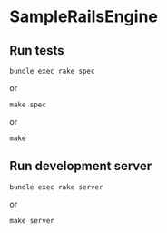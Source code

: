 # SampleRailsEngine

## Run tests

```
bundle exec rake spec
```

or

```
make spec
```

or

```
make
```

## Run development server

```
bundle exec rake server
```

or

```
make server
```
